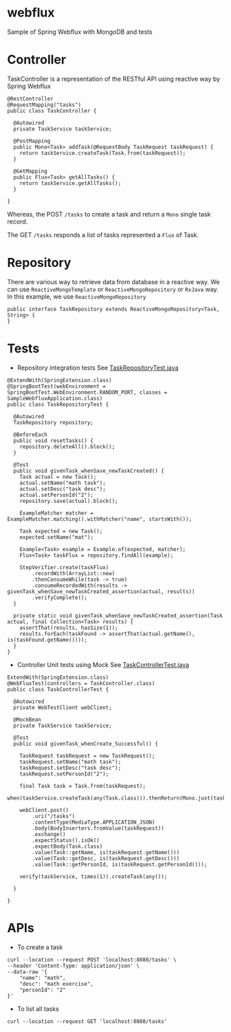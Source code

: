 # webflux
Sample of Spring Webflux with MongoDB and tests

# Controller
TaskController is a representation of the RESTful API using reactive way by Spring Webflux

```
@RestController
@RequestMapping("tasks")
public class TaskController {

  @Autowired
  private TaskService taskService;

  @PostMapping
  public Mono<Task> addTask(@RequestBody TaskRequest taskRequest) {
    return taskService.createTask(Task.from(taskRequest));
  }

  @GetMapping
  public Flux<Task> getAllTasks() {
    return taskService.getAllTasks();
  }

}
```

Whereas, the POST `/tasks` to create a task and return a `Mono` single task record.

The GET `/tasks` responds a list of tasks represented a `Flux` of Task.


# Repository

There are various way to retrieve data from database in a reactive way. We can use `ReactiveMongoTemplate` or `ReactiveMongoRepository` or `RxJava` way. In this example, we use `ReactiveMongoRepository`

```
public interface TaskRepository extends ReactiveMongoRepository<Task, String> {
}
```

# Tests
- Repository integration tests
See [TaskRepositoryTest.java](src/test/java/com/example/webflux/repository/TaskRepositoryTest.java)

```
@ExtendWith(SpringExtension.class)
@SpringBootTest(webEnvironment = SpringBootTest.WebEnvironment.RANDOM_PORT, classes = SampleWebfluxApplication.class)
public class TaskRepositoryTest {

  @Autowired
  TaskRepository repository;

  @BeforeEach
  public void resetTasks() {
    repository.deleteAll().block();
  }

  @Test
  public void givenTask_whenSave_newTaskCreated() {
    Task actual = new Task();
    actual.setName("math task");
    actual.setDesc("task desc");
    actual.setPersonId("2");
    repository.save(actual).block();

    ExampleMatcher matcher = ExampleMatcher.matching().withMatcher("name", startsWith());

    Task expected = new Task();
    expected.setName("mat");

    Example<Task> example = Example.of(expected, matcher);
    Flux<Task> taskFlux = repository.findAll(example);

    StepVerifier.create(taskFlux)
        .recordWith(ArrayList::new)
        .thenConsumeWhile(task -> true)
        .consumeRecordedWith(results -> givenTask_whenSave_newTaskCreated_assertion(actual, results))
        .verifyComplete();
  }

  private static void givenTask_whenSave_newTaskCreated_assertion(Task actual, final Collection<Task> results) {
    assertThat(results, hasSize(1));
    results.forEach(taskFound -> assertThat(actual.getName(), is(taskFound.getName())));
  }
}

```

- Controller Unit tests using Mock
See [TaskControllerTest.java](src/test/java/com/example/webflux/controller/TaskControllerTest.java)

```
ExtendWith(SpringExtension.class)
@WebFluxTest(controllers = TaskController.class)
public class TaskControllerTest {

  @Autowired
  private WebTestClient webClient;

  @MockBean
  private TaskService taskService;

  @Test
  public void givenTask_whenCreate_Successful() {

    TaskRequest taskRequest = new TaskRequest();
    taskRequest.setName("math task");
    taskRequest.setDesc("task desc");
    taskRequest.setPersonId("2");

    final Task task = Task.from(taskRequest);
    when(taskService.createTask(any(Task.class))).thenReturn(Mono.just(task));

    webClient.post()
        .uri("/tasks")
        .contentType(MediaType.APPLICATION_JSON)
        .body(BodyInserters.fromValue(taskRequest))
        .exchange()
        .expectStatus().isOk()
        .expectBody(Task.class)
        .value(Task::getName, is(taskRequest.getName()))
        .value(Task::getDesc, is(taskRequest.getDesc()))
        .value(Task::getPersonId, is(taskRequest.getPersonId()));

    verify(taskService, times(1)).createTask(any());

  }

}
```

# APIs

- To create a task

```
curl --location --request POST 'localhost:8080/tasks' \
--header 'Content-Type: application/json' \
--data-raw '{
    "name": "math",
    "desc": "math exercise",
    "personId": "2"
}'
```

- To list all tasks
```
curl --location --request GET 'localhost:8080/tasks'
```



